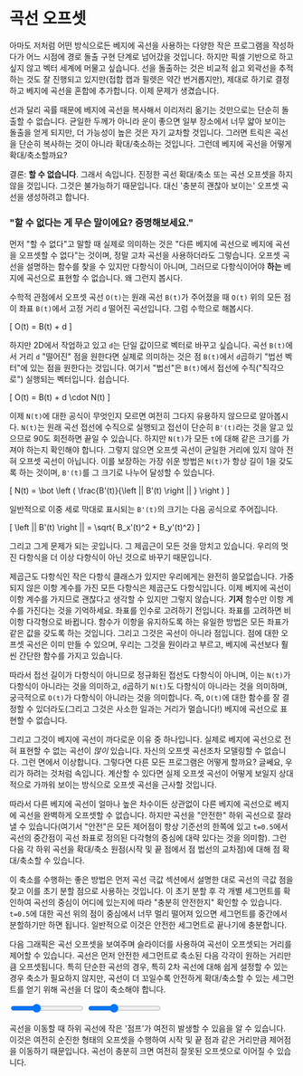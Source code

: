 # 곡선 오프셋

아마도 저처럼 어떤 방식으로든 베지에 곡선을 사용하는 다양한 작은 프로그램을 작성하다가 어느 시점에 경로 돌출 구현 단계로 넘어갔을 것입니다. 하지만 픽셀 기반으로 하고 싶지 않고 벡터 세계에 머물고 싶습니다. 선을 돌출하는 것은 비교적 쉽고 외곽선을 추적하는 것도 잘 진행되고 있지만(접합 캡과 필렛은 약간 번거롭지만), 제대로 하기로 결정하고 베지에 곡선을 혼합에 추가합니다. 이제 문제가 생겼습니다.

선과 달리 곡률 때문에 베지에 곡선을 복사해서 이리저리 옮기는 것만으로는 단순히 돌출할 수 없습니다. 균일한 두께가 아니라 운이 좋으면 일부 장소에서 너무 얇아 보이는 돌출을 얻게 되지만, 더 가능성이 높은 것은 자기 교차할 것입니다. 그러면 트릭은 곡선을 단순히 복사하는 것이 아니라 확대/축소하는 것입니다. 그런데 베지에 곡선을 어떻게 확대/축소할까요?

결론: **할 수 없습니다**. 그래서 속입니다. 진정한 곡선 확대/축소 또는 곡선 오프셋을 하지 않을 것입니다. 그것은 불가능하기 때문입니다. 대신 '충분히 괜찮아 보이는' 오프셋 곡선을 생성하려고 합니다.

<div class="note">

### "할 수 없다는 게 무슨 말이에요? 증명해보세요."

먼저 "할 수 없다"고 말할 때 실제로 의미하는 것은 "다른 베지에 곡선으로 베지에 곡선을 오프셋할 수 없다"는 것이며, 정말 고차 곡선을 사용하더라도 그렇습니다. 오프셋 곡선을 설명하는 함수를 찾을 수 있지만 다항식이 아니며, 그러므로 다항식이어야 **하는** 베지에 곡선으로 표현할 수 없습니다. 왜 그런지 봅시다.

수학적 관점에서 오프셋 곡선 `O(t)`는 원래 곡선 `B(t)`가 주어졌을 때 `O(t)` 위의 모든 점이 좌표 `B(t)`에서 고정 거리 `d` 떨어진 곡선입니다. 그럼 수학으로 해봅시다.

\[
  O(t) = B(t) + d
\]

하지만 2D에서 작업하고 있고 `d`는 단일 값이므로 벡터로 바꾸고 싶습니다. 곡선 `B(t)`에서 거리 `d` "떨어진" 점을 원한다면 실제로 의미하는 것은 점 `B(t)`에서 `d`곱하기 "법선 벡터"에 있는 점을 원한다는 것입니다. 여기서 "법선"은 `B(t)`에서 접선에 수직("직각으로") 실행되는 벡터입니다. 쉽습니다.

\[
  O(t) = B(t) + d \cdot N(t)
\]

이제 `N(t)`에 대한 공식이 무엇인지 모르면 여전히 그다지 유용하지 않으므로 알아봅시다. `N(t)`는 원래 곡선 접선에 수직으로 실행되고 접선이 단순히 `B'(t)`라는 것을 알고 있으므로 90도 회전하면 끝일 수 있습니다. 하지만 `N(t)`가 모든 `t`에 대해 같은 크기를 가져야 하는지 확인해야 합니다. 그렇지 않으면 오프셋 곡선이 균일한 거리에 있지 않아 전혀 오프셋 곡선이 아닙니다. 이를 보장하는 가장 쉬운 방법은 `N(t)`가 항상 길이 1을 갖도록 하는 것이며, `B'(t)`를 그 크기로 나누어 달성할 수 있습니다.

\[
  N(t) = \bot \left ( \frac{B'(t)}{\left || B'(t) \right || } \right )
\]

일반적으로 이중 세로 막대로 표시되는 `B'(t)`의 크기는 다음 공식으로 주어집니다.

\[
  \left || B'(t) \right || = \sqrt{ B_x'(t)^2 + B_y'(t)^2}
\]

그리고 그게 문제가 되는 곳입니다. 그 제곱근이 모든 것을 망치고 있습니다. 우리의 멋진 다항식을 더 이상 다항식이 아닌 것으로 바꾸기 때문입니다.

제곱근도 다항식인 작은 다항식 클래스가 있지만 우리에게는 완전히 쓸모없습니다. 가중되지 않은 이항 계수를 가진 모든 다항식은 제곱근도 다항식입니다. 이제 베지에 곡선이 이항 계수를 가지므로 괜찮다고 생각할 수 있지만 그렇지 않습니다. **기저** 함수만 이항 계수를 가진다는 것을 기억하세요. 좌표를 인수로 고려하기 전입니다. 좌표를 고려하면 비이항 다각형으로 바뀝니다. 함수가 이항을 유지하도록 하는 유일한 방법은 모든 좌표가 같은 값을 갖도록 하는 것입니다. 그리고 그것은 곡선이 아니라 점입니다. 점에 대한 오프셋 곡선은 이미 만들 수 있으며, 우리는 그것을 원이라고 부르고, 베지에 곡선보다 훨씬 간단한 함수를 가지고 있습니다.

따라서 접선 길이가 다항식이 아니므로 정규화된 접선도 다항식이 아니며, 이는 `N(t)`가 다항식이 아니라는 것을 의미하고, `d`곱하기 `N(t)`도 다항식이 아니라는 것을 의미하며, 궁극적으로 `O(t)`가 다항식이 아니라는 것을 의미합니다. 즉, `O(t)`에 대한 함수를 잘 결정할 수 있더라도(그리고 그것은 사소한 일과는 거리가 멀습니다!) 베지에 곡선으로 표현할 수 없습니다.

그리고 그것이 베지에 곡선이 까다로운 이유 중 하나입니다. 실제로 베지에 곡선으로 전혀 표현할 수 없는 곡선이 *많이* 있습니다. 자신의 오프셋 곡선조차 모델링할 수 없습니다. 그런 면에서 이상합니다. 그렇다면 다른 모든 프로그램은 어떻게 할까요? 글쎄요, 우리가 하려는 것처럼 속입니다. 계산할 수 있다면 실제 오프셋 곡선이 어떻게 보일지 상대적으로 가까워 보이는 방식으로 오프셋 곡선을 근사할 것입니다.

</div>

따라서 다른 베지에 곡선이 얼마나 높은 차수이든 상관없이 다른 베지에 곡선으로 베지에 곡선을 완벽하게 오프셋할 수 없습니다. 하지만 곡선을 "안전한" 하위 곡선으로 잘라낼 수 있습니다(여기서 "안전"은 모든 제어점이 항상 기준선의 한쪽에 있고 `t=0.5`에서 곡선의 중간점이 곡선 좌표로 정의된 다각형의 중심에 대략 있다는 것을 의미함). 그런 다음 각 하위 곡선을 확대/축소 원점(시작 및 끝 점에서 점 법선의 교차점)에 대해 점 확대/축소할 수 있습니다.

이 축소를 수행하는 좋은 방법은 먼저 곡선 극값 섹션에서 설명한 대로 곡선의 극값 점을 찾고 이를 초기 분할 점으로 사용하는 것입니다. 이 초기 분할 후 각 개별 세그먼트를 확인하여 곡선의 중심이 어디에 있는지에 따라 "충분히 안전한지" 확인할 수 있습니다. `t=0.5`에 대한 곡선 위의 점이 중심에서 너무 멀리 떨어져 있으면 세그먼트를 중간에서 분할하기만 하면 됩니다. 일반적으로 이것은 안전한 세그먼트로 끝나기에 충분합니다.

다음 그래픽은 곡선 오프셋을 보여주며 슬라이더를 사용하여 곡선이 오프셋되는 거리를 제어할 수 있습니다. 곡선은 먼저 안전한 세그먼트로 축소된 다음 각각이 원하는 거리만큼 오프셋됩니다. 특히 단순한 곡선의 경우, 특히 2차 곡선에 대해 쉽게 설정할 수 있는 경우 축소가 필요하지 않지만, 곡선이 더 꼬일수록 안전하게 확대/축소할 수 있는 세그먼트를 얻기 위해 곡선을 더 많이 축소해야 합니다.

<graphics-element title="2차 베지에 곡선 오프셋하기" src="./offsetting.js" data-type="quadratic">
  <input type="range" min="5" max="50" step="1" value="20" class="slide-control">
</graphics-element>

<graphics-element title="3차 베지에 곡선 오프셋하기" src="./offsetting.js" data-type="cubic">
  <input type="range" min="5" max="50" step="1" value="20" class="slide-control">
</graphics-element>

곡선을 이동할 때 하위 곡선에 작은 '점프'가 여전히 발생할 수 있음을 알 수 있습니다. 이것은 여전히 순진한 형태의 오프셋을 수행하여 시작 및 끝 점과 같은 거리만큼 제어점을 이동하기 때문입니다. 곡선이 충분히 크면 여전히 잘못된 오프셋으로 이어질 수 있습니다.
